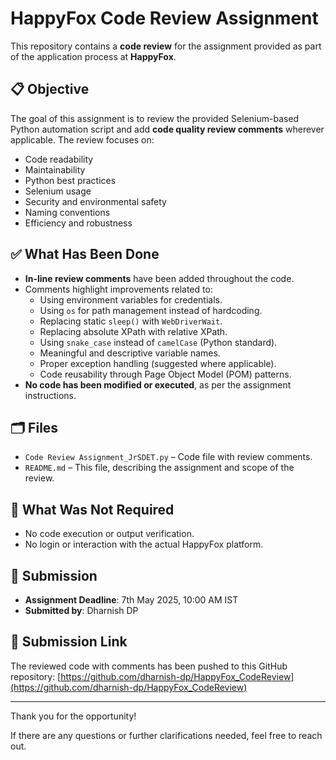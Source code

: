 # HappyFox Code Review Assignment

This repository contains a **code review** for the assignment provided as part of the application process at **HappyFox**.

## 📋 Objective

The goal of this assignment is to review the provided Selenium-based Python automation script and add **code quality review comments** wherever applicable. The review focuses on:

- Code readability
- Maintainability
- Python best practices
- Selenium usage
- Security and environmental safety
- Naming conventions
- Efficiency and robustness

## ✅ What Has Been Done

- **In-line review comments** have been added throughout the code.
- Comments highlight improvements related to:
  - Using environment variables for credentials.
  - Using `os` for path management instead of hardcoding.
  - Replacing static `sleep()` with `WebDriverWait`.
  - Replacing absolute XPath with relative XPath.
  - Using `snake_case` instead of `camelCase` (Python standard).
  - Meaningful and descriptive variable names.
  - Proper exception handling (suggested where applicable).
  - Code reusability through Page Object Model (POM) patterns.
- **No code has been modified or executed**, as per the assignment instructions.

## 🗂 Files

- `Code Review Assignment_JrSDET.py` – Code file with review comments.
- `README.md` – This file, describing the assignment and scope of the review.

## 🚫 What Was Not Required

- No code execution or output verification.
- No login or interaction with the actual HappyFox platform.

## 📅 Submission

- **Assignment Deadline**: 7th May 2025, 10:00 AM IST
- **Submitted by**: Dharnish DP

## 📎 Submission Link

The reviewed code with comments has been pushed to this GitHub repository:
[https://github.com/dharnish-dp/HappyFox_CodeReview](https://github.com/dharnish-dp/HappyFox_CodeReview)

---

Thank you for the opportunity!

If there are any questions or further clarifications needed, feel free to reach out.

